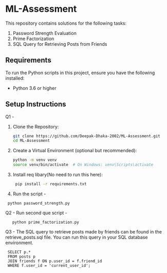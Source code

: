 # ML-Assessment
This repository contains solutions for the following tasks:
1. Password Strength Evaluation
2. Prime Factorization
3. SQL Query for Retrieving Posts from Friends

## Requirements
To run the Python scripts in this project, ensure you have the following installed:
- Python 3.6 or higher

## Setup Instructions
Q1 - 
   1. Clone the Repository:
       ```bash
       git clone https://github.com/Deepak-Dhaka-2002/ML-Assessment.git
       cd ML-Assessment
   2. Create a Virtual Environment (optional but recommended):
       ```bash
       python -m venv venv
       source venv/bin/activate  # On Windows: venv\Scripts\activate
   3. Install req libary(No need to run this here):
      ```bash
       pip install -r requirements.txt
   4. Run the script -

     python password_strength.py

Q2 - Run second que script - 

       python prime_factorization.py

Q3 - The SQL query to retrieve posts made by friends can be found in the retrieve_posts.sql file. You can run this query in your SQL database environment.

     SELECT p.*
     FROM posts p
     JOIN friends f ON p.user_id = f.friend_id
     WHERE f.user_id = 'current_user_id';
